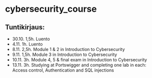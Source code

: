 # cybersecurity_course

## Tuntikirjaus:
- 30.10. 1,5h. Luento
- 4.11. 1h. Luento
- 8.11. 2,5h. Module 1 & 2 in Introduction to Cybersecurity
- 9.11. 1,5h. Module 3 in Introduction to Cybersecurity
- 10.11. 3h. Module 4, 5 & final exam in Introduction to Cybersecurity
- 13.11. 3h. Studying at Portswigger and completing one lab in each: Access control, Authentication and SQL injections
